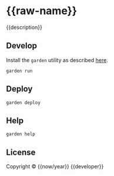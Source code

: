 # {{raw-name}}

{{description}}

## Develop

Install the `garden` utility as described [here](https://docs.apps.garden/#installing-the-cli).

`garden run`

## Deploy

`garden deploy`

## Help

`garden help`

## License

Copyright © {{now/year}} {{developer}}
